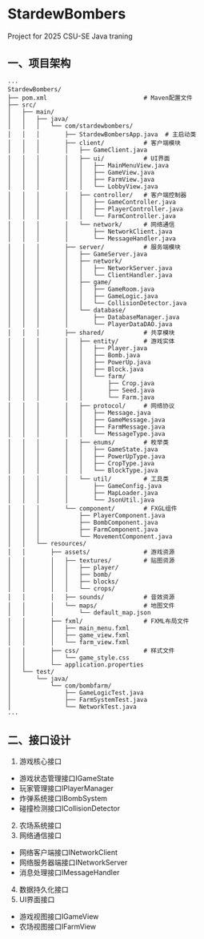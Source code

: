 # StardewBombers
Project for 2025 CSU-SE Java traning
## 一、项目架构
    ···
    StardewBombers/  
    ├── pom.xml                           # Maven配置文件  
    ├── src/
    │   ├── main/
    │   │   ├── java/
    │   │   │   └── com/stardewbombers/
    │   │   │       ├── StardewBombersApp.java  # 主启动类
    │   │   │       ├── client/           # 客户端模块
    │   │   │       │   ├── GameClient.java
    │   │   │       │   ├── ui/           # UI界面
    │   │   │       │   │   ├── MainMenuView.java
    │   │   │       │   │   ├── GameView.java
    │   │   │       │   │   ├── FarmView.java
    │   │   │       │   │   └── LobbyView.java
    │   │   │       │   ├── controller/   # 客户端控制器
    │   │   │       │   │   ├── GameController.java
    │   │   │       │   │   ├── PlayerController.java
    │   │   │       │   │   └── FarmController.java
    │   │   │       │   └── network/      # 网络通信
    │   │   │       │       ├── NetworkClient.java
    │   │   │       │       └── MessageHandler.java
    │   │   │       ├── server/           # 服务端模块
    │   │   │       │   ├── GameServer.java
    │   │   │       │   ├── network/
    │   │   │       │   │   ├── NetworkServer.java
    │   │   │       │   │   └── ClientHandler.java
    │   │   │       │   ├── game/
    │   │   │       │   │   ├── GameRoom.java
    │   │   │       │   │   ├── GameLogic.java
    │   │   │       │   │   └── CollisionDetector.java
    │   │   │       │   └── database/
    │   │   │       │       ├── DatabaseManager.java
    │   │   │       │       └── PlayerDataDAO.java
    │   │   │       ├── shared/           # 共享模块
    │   │   │       │   ├── entity/       # 游戏实体
    │   │   │       │   │   ├── Player.java
    │   │   │       │   │   ├── Bomb.java
    │   │   │       │   │   ├── PowerUp.java
    │   │   │       │   │   ├── Block.java
    │   │   │       │   │   └── farm/
    │   │   │       │   │       ├── Crop.java
    │   │   │       │   │       ├── Seed.java
    │   │   │       │   │       └── Farm.java
    │   │   │       │   ├── protocol/     # 网络协议
    │   │   │       │   │   ├── Message.java
    │   │   │       │   │   ├── GameMessage.java
    │   │   │       │   │   ├── FarmMessage.java
    │   │   │       │   │   └── MessageType.java
    │   │   │       │   ├── enums/        # 枚举类
    │   │   │       │   │   ├── GameState.java
    │   │   │       │   │   ├── PowerUpType.java
    │   │   │       │   │   ├── CropType.java
    │   │   │       │   │   └── BlockType.java
    │   │   │       │   └── util/         # 工具类
    │   │   │       │       ├── GameConfig.java
    │   │   │       │       ├── MapLoader.java
    │   │   │       │       └── JsonUtil.java
    │   │   │       └── component/        # FXGL组件
    │   │   │           ├── PlayerComponent.java
    │   │   │           ├── BombComponent.java
    │   │   │           ├── FarmComponent.java
    │   │   │           └── MovementComponent.java
    │   │   └── resources/
    │   │       ├── assets/               # 游戏资源
    │   │       │   ├── textures/         # 贴图资源
    │   │       │   │   ├── player/
    │   │       │   │   ├── bomb/
    │   │       │   │   ├── blocks/
    │   │       │   │   └── crops/
    │   │       │   ├── sounds/           # 音效资源
    │   │       │   └── maps/             # 地图文件
    │   │       │       └── default_map.json
    │   │       ├── fxml/                 # FXML布局文件
    │   │       │   ├── main_menu.fxml
    │   │       │   ├── game_view.fxml
    │   │       │   └── farm_view.fxml
    │   │       ├── css/                  # 样式文件
    │   │       │   └── game_style.css
    │   │       └── application.properties
    │   └── test/
    │       └── java/
    │           └── com/bombfarm/
    │               ├── GameLogicTest.java
    │               ├── FarmSystemTest.java
    │               └── NetworkTest.java
    ···

## 二、接口设计
1. 游戏核心接口
  - 游戏状态管理接口IGameState
  - 玩家管理接口IPlayerManager
  - 炸弹系统接口IBombSystem
  - 碰撞检测接口ICollisionDetector
2. 农场系统接口
3. 网络通信接口
  - 网络客户端接口INetworkClient
  - 网络服务器端接口INetworkServer
  - 消息处理接口IMessageHandler
4. 数据持久化接口
5. UI界面接口
  - 游戏视图接口IGameView
  - 农场视图接口IFarmView
